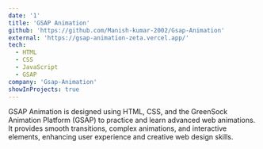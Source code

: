 ```yaml
---
date: '1'
title: 'GSAP Animation'
github: 'https://github.com/Manish-kumar-2002/Gsap-Animation'
external: 'https://gsap-animation-zeta.vercel.app/'
tech:
  - HTML
  - CSS
  - JavaScript
  - GSAP
company: 'Gsap-Animation'
showInProjects: true
---
```


GSAP Animation is designed using HTML, CSS, and the GreenSock Animation Platform (GSAP) to practice and learn advanced web animations. It provides smooth transitions, complex animations, and interactive elements, enhancing user experience and creative web design skills.
